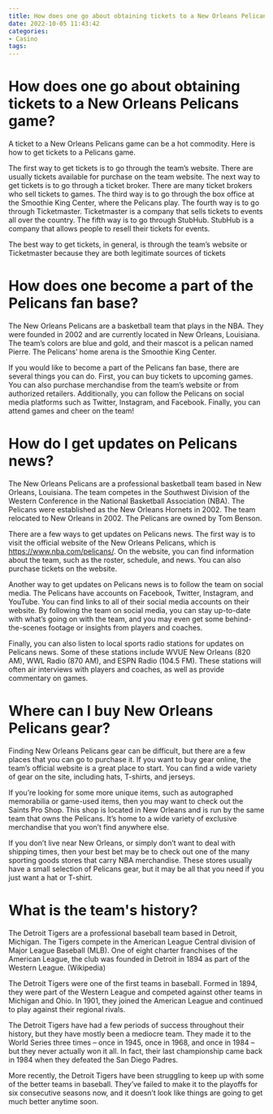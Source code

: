 ```yaml
---
title: How does one go about obtaining tickets to a New Orleans Pelicans game 
date: 2022-10-05 11:43:42
categories:
- Casino
tags:
---
```



#  How does one go about obtaining tickets to a New Orleans Pelicans game? 

A ticket to a New Orleans Pelicans game can be a hot commodity. Here is how to get tickets to a Pelicans game.

The first way to get tickets is to go through the team’s website. There are usually tickets available for purchase on the team website. The next way to get tickets is to go through a ticket broker. There are many ticket brokers who sell tickets to games. The third way is to go through the box office at the Smoothie King Center, where the Pelicans play. The fourth way is to go through Ticketmaster. Ticketmaster is a company that sells tickets to events all over the country. The fifth way is to go through StubHub. StubHub is a company that allows people to resell their tickets for events. 

The best way to get tickets, in general, is through the team’s website or Ticketmaster because they are both legitimate sources of tickets

#  How does one become a part of the Pelicans fan base? 

The New Orleans Pelicans are a basketball team that plays in the NBA. They were founded in 2002 and are currently located in New Orleans, Louisiana. The team’s colors are blue and gold, and their mascot is a pelican named Pierre. The Pelicans’ home arena is the Smoothie King Center.

If you would like to become a part of the Pelicans fan base, there are several things you can do. First, you can buy tickets to upcoming games. You can also purchase merchandise from the team’s website or from authorized retailers. Additionally, you can follow the Pelicans on social media platforms such as Twitter, Instagram, and Facebook. Finally, you can attend games and cheer on the team!

#  How do I get updates on Pelicans news?

The New Orleans Pelicans are a professional basketball team based in New Orleans, Louisiana. The team competes in the Southwest Division of the Western Conference in the National Basketball Association (NBA). The Pelicans were established as the New Orleans Hornets in 2002. The team relocated to New Orleans in 2002. The Pelicans are owned by Tom Benson.

There are a few ways to get updates on Pelicans news. The first way is to visit the official website of the New Orleans Pelicans, which is https://www.nba.com/pelicans/. On the website, you can find information about the team, such as the roster, schedule, and news. You can also purchase tickets on the website.

Another way to get updates on Pelicans news is to follow the team on social media. The Pelicans have accounts on Facebook, Twitter, Instagram, and YouTube. You can find links to all of their social media accounts on their website. By following the team on social media, you can stay up-to-date with what’s going on with the team, and you may even get some behind-the-scenes footage or insights from players and coaches.

 Finally, you can also listen to local sports radio stations for updates on Pelicans news. Some of these stations include WVUE New Orleans (820 AM), WWL Radio (870 AM), and ESPN Radio (104.5 FM). These stations will often air interviews with players and coaches, as well as provide commentary on games.

#  Where can I buy New Orleans Pelicans gear? 

Finding New Orleans Pelicans gear can be difficult, but there are a few places that you can go to purchase it. If you want to buy gear online, the team’s official website is a great place to start. You can find a wide variety of gear on the site, including hats, T-shirts, and jerseys.

If you’re looking for some more unique items, such as autographed memorabilia or game-used items, then you may want to check out the Saints Pro Shop. This shop is located in New Orleans and is run by the same team that owns the Pelicans. It’s home to a wide variety of exclusive merchandise that you won’t find anywhere else.

If you don’t live near New Orleans, or simply don’t want to deal with shipping times, then your best bet may be to check out one of the many sporting goods stores that carry NBA merchandise. These stores usually have a small selection of Pelicans gear, but it may be all that you need if you just want a hat or T-shirt.

#  What is the team's history?

The Detroit Tigers are a professional baseball team based in Detroit, Michigan. The Tigers compete in the American League Central division of Major League Baseball (MLB). One of eight charter franchises of the American League, the club was founded in Detroit in 1894 as part of the Western League. (Wikipedia)

The Detroit Tigers were one of the first teams in baseball. Formed in 1894, they were part of the Western League and competed against other teams in Michigan and Ohio. In 1901, they joined the American League and continued to play against their regional rivals.

The Detroit Tigers have had a few periods of success throughout their history, but they have mostly been a mediocre team. They made it to the World Series three times – once in 1945, once in 1968, and once in 1984 – but they never actually won it all. In fact, their last championship came back in 1984 when they defeated the San Diego Padres.

More recently, the Detroit Tigers have been struggling to keep up with some of the better teams in baseball. They’ve failed to make it to the playoffs for six consecutive seasons now, and it doesn’t look like things are going to get much better anytime soon.